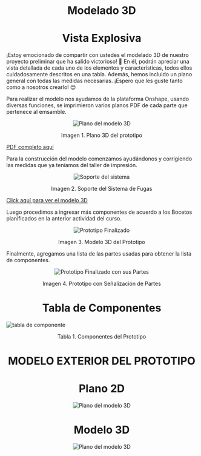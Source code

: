 <h1 align="center"><b>Modelado 3D</b></h1>

<h1 align="center"><b>Vista Explosiva</b></h1>

¡Estoy emocionado de compartir con ustedes el modelado 3D de nuestro proyecto preliminar que ha salido victorioso! 🎉 En él, podrán apreciar una vista detallada de cada uno de los elementos y características, todos ellos cuidadosamente descritos en una tabla. Además, hemos incluido un plano general con todas las medidas necesarias. ¡Espero que les guste tanto como a nosotros crearlo! 😊


Para realizar el modelo nos ayudamos de la plataforma Onshape, usando diversas funciones, se imprimieron varios planos PDF de cada parte que pertenece al emsamble.
  
<p align="center">
  <img src="https://github.com/JefHuiza/Fundamentos-de-Dise-o/assets/89529370/60e51cee-1b32-4360-9291-e562bffdefa7" alt="Plano del modelo 3D">
</p>


<p align="center">Imagen 1. Plano 3D del prototipo</p>

[PDF completo aquí](https://drive.google.com/file/d/1AU9GeaGZD8j4Qgm3WWMfOLM19_0lFGGa/view?usp=sharing)



Para la construcción del modelo comenzamos ayudándonos y corrigiendo las medidas que ya teníamos del taller de impresión.


<p align="center">
  <img src="https://github.com/JefHuiza/Fundamentos-de-Dise-o/assets/89529370/07686b86-0c9c-45db-995a-6e1faf2dc9af" alt="Soporte del sistema">
</p>


<p align="center">Imagen 2. Soporte del Sistema de Fugas</p>


[Click aquí para ver el modelo 3D](https://skfb.ly/oQEVM)




Luego procedimos a ingresar más componentes de acuerdo a los Bocetos planificados en la anterior actividad del curso.

<p align="center">
  <img src="https://github.com/JefHuiza/Fundamentos-de-Dise-o/assets/89529370/5bc3d290-2bef-4396-aa3f-f6009a318e4e" alt="Prototipo Finalizado">
</p>

<p align="center">Imagen 3. Modelo 3D del Prototipo</p>



Finalmente, agregamos una lista de las partes usadas para obtener la lista de componentes.
  
<p align="center">
  <img src="https://github.com/JefHuiza/Fundamentos-de-Dise-o/assets/152218004/1a0d57e3-f60d-43c1-a668-723e451b54e8" alt="Prototipo Finalizado con sus Partes">
</p>

<p align="center">Imagen 4. Prototipo con Señalización de Partes</p>





<h1 align="center"><b>Tabla de Componentes</b></h1>

![tabla de componente](https://github.com/JefHuiza/Fundamentos-de-Dise-o/assets/89529370/2c3fcec1-e2b4-4400-93ea-26feb4e7c9a2)

<p align="center">Tabla 1. Componentes del Prototipo</p>

<h1 align="center"><b>MODELO EXTERIOR DEL PROTOTIPO</b></h1>

<h1 align="center"><b>Plano  2D</b></h1>

<p align="center">
  <img src="https://github.com/JefHuiza/Fundamentos-de-Dise-o/assets/151795724/ad719fc5-4bfa-47d1-a821-7a6cc21c38f9" alt="Plano del modelo 3D">
</p>

<h1 align="center"><b>Modelo 3D</b></h1>

<p align="center">
  <img src="https://github.com/JefHuiza/Fundamentos-de-Dise-o/assets/156036185/b0e25c4b-5bab-43c7-bba5-d0ab0c7c465f" alt="Plano del modelo 3D">
</p>

